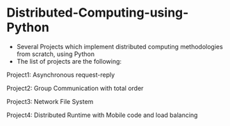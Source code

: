 # Distributed-Computing-using-Python

* Several Projects which implement distributed computing methodologies from scratch, using Python
* The list of projects are the following:
  
Project1: Αsynchronous request-reply

Project2: Group Communication with total order

Project3: Network File System

Project4: Distributed Runtime with Mobile code and load balancing  
 
